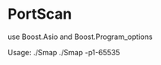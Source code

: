 # PortScan
use Boost.Asio and Boost.Program_options

Usage: ./Smap <host>
      ./Smap -p1-65535 <host>
